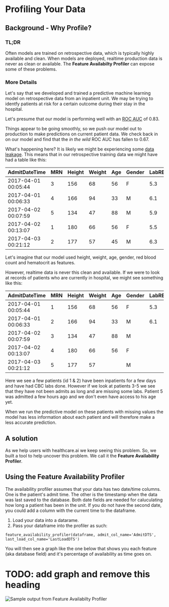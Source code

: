 # Profiling Your Data

## Background - Why Profile?

### TL;DR

Often models are trained on retrospective data, which is typically highly available and clean. When models are deployed,  realtime production data is never as clean or available. The **Feature Availabilty Profiler** can expose some of these problems.

### More Details

Let's say that we developed and trained a predictive machine learning model on retrospective data from an inpatient unit. We may be trying to identfy patients at risk for a certain outcome during their stay in the hospital.

Let's presume that our model is performing well with an [ROC AUC](https://healthcare.ai/model-evaluation-using-roc-curves/) of 0.83.

Things appear to be going smoothly, so we push our model out to production to make predictions on current patient data. We check back in on our model and find that the *in the wild* ROC AUC has fallen to 0.67.

What's happening here? It is likely we might be experiencing some [data leakage](https://healthcare.ai/data-leakage-in-healthcare-machine-learning/). This means that in our retrospective training data we might have had a table like this:

| AdmitDateTime       | MRN  | Height | Weight | Age  | Gender | LabRBC | LabHematocrit |
| ------------------- | ---- | ------ | ------ | ---- | ------ | ------ | ------------- |
| 2017-04-01 00:05:44 | 3    | 156    | 68     | 56   | F      | 5.3    | 47            |
| 2017-04-01 00:06:33 | 4    | 166    | 94     | 33   | M      | 6.1    | 39            |
| 2017-04-02 00:07:59 | 5    | 134    | 47     | 88   | M      | 5.9    | 55            |
| 2017-04-02 00:13:07 | 1    | 180    | 66     | 56   | F      | 5.5    | 41            |
| 2017-04-03 00:21:12 | 2    | 177    | 57     | 45   | M      | 6.3    | 48            |

Let's imagine that our model used height, weight, age, gender, red blood count and hematocrit as features.

However, realtime data is never this clean and available. If we were to look at records of patients who are currently in hospital, we might see something like this:

| AdmitDateTime       | MRN  | Height | Weight | Age  | Gender | LabRBC | LabHematocrit |
| ------------------- | ---- | ------ | ------ | ---- | ------ | ------ | ------------- |
| 2017-04-01 00:05:44 | 1    | 156    | 68     | 56   | F      | 5.3    | 47            |
| 2017-04-01 00:06:33 | 2    | 166    | 94     | 33   | M      | 6.1    | 39            |
| 2017-04-02 00:07:59 | 3    | 134    | 47     | 88   | M      |        |               |
| 2017-04-02 00:13:07 | 4    | 180    | 66     | 56   | F      |        |               |
| 2017-04-03 00:21:12 | 5    | 177    | 57     |      | M      |        |               |

Here we see a few patients (id 1 & 2) have been inpatients for a few days and have had CBC labs done. However if we look at patients 3-5 we see that they have not been admits as long and are missing some labs. Patient 5 was admitted a few hours ago and we don't even have access to his age yet.

When we run the predictive model on these patients with missing values the model has less information about each patient and will therefore make a less accurate prediction.

## A solution

As we help users with healthcare.ai we keep seeing this problem. So, we built a tool to help uncover this problem. We call it the **Feature Availability Profiler**.

## Using the Feature Availability Profiler

The availability profiler assumes that your data has two date/time columns. One is the patient's admit time. The other is the timestamp when the data was last saved to the database. Both date fields are needed for caluculating how long a patient has been in the unit. If you do not have the second date, you could add a column with the current time to the dataframe.

1. Load your data into a datarame.
2. Pass your dataframe into the profiler as such:
```
feature_availability_profiler(dataframe, admit_col_name='AdmitDTS', last_load_col_name='LastLoadDTS')
```

You will then see a graph like the one below that shows you each feature (aka database field) and it's percentage of availability as time goes on.

# TODO: add graph and remove this heading

![Sample output from Feature Availabilty Profiler](foo.png)